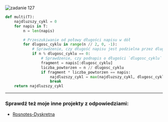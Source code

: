 <picture>
  <source srcset="../../srt/zbior_zadan/127.png" media="(prefers-color-scheme: light)">
  <source srcset="../../srt/zbior_zadan/black_127.png" media="(prefers-color-scheme: dark)">
  <img src="../../srt/zbior_zadan/black_127.png" alt="zadanie 127">
</picture>

```python
def multi(T):
    najdluzszy_cykl = 0
    for napis in T:
        n = len(napis)

        # Przeszukiwanie od połowy długości napisu w dół
        for dlugosc_cyklu in range(n // 2, 0, -1):
            # Sprawdzenie, czy długość napisu jest podzielna przez dlugosci_cyklu
            if n % dlugosc_cyklu == 0:
                # Sprawdzenie, czy podnapis o długości `dlugosc_cyklu` powtarzany `liczba_powtorzen` razy tworzy oryginalny napis
                fragment = napis[:dlugosc_cyklu]
                liczba_powtorzen = n // dlugosc_cyklu
                if fragment * liczba_powtorzen == napis:
                    najdluzszy_cykl = max(najdluzszy_cykl, dlugosc_cyklu)
                    break
    return najdluzszy_cykl
```


---
### Sprawdź też moje inne projekty z odpowiedziami:
- [Rosnotes-Dyskretna](https://github.com/kamilGie/Rosnotes-Dyskretna)
